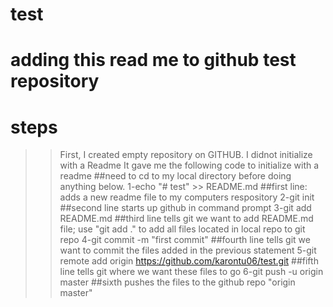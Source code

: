 # test
# adding this read me to github test repository
# steps
>> First, I created empty repository on GITHUB. I didnot initialize with a Readme
>>It gave me the following code to initialize with a readme
##need to cd to my local directory before doing anything below.
1-echo "# test" >> README.md 
##first line: adds a new readme file to my computers respository
2-git init
##second line starts up github in command prompt
3-git add README.md
##third line tells git we want to add README.md file; use "git add ." to add all files located in local repo to git repo
4-git commit -m "first commit"
##fourth line tells git we want to commit the files added in the previous statement
5-git remote add origin https://github.com/karontu06/test.git
##fifth line tells git where we want these files to go
6-git push -u origin master
##sixth pushes the files to the github repo "origin master"


